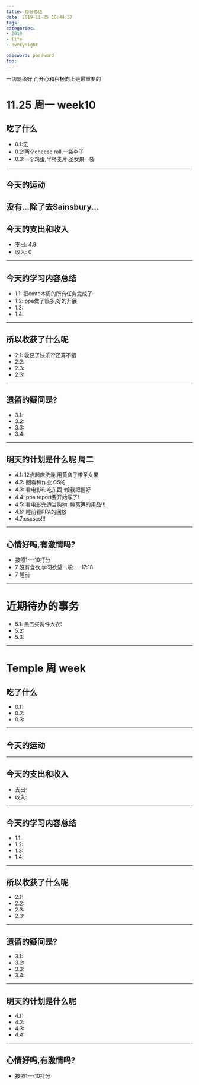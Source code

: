 ```yaml
---
title: 每日总结
date: 2019-11-25 16:44:57
tags:
categories: 
- 2019
- life
- everynight

password: password
top:
---
```



一切随缘好了,开心和积极向上是最重要的
<!--more-->
# 11.25 周一 week10
## 吃了什么

- 0.1:无
- 0.2:两个cheese roll,一袋李子
- 0.3:一个鸡蛋,半杯麦片,圣女果一袋
-------------------
## 今天的运动
没有...除了去Sainsbury...
-----------
## 今天的支出和收入
- 支出: 4.9
- 收入: 0
- -------------
## 今天的学习内容总结
- 1.1: 把cmte本周的所有任务完成了
- 1.2: ppa做了很多,好的开展
- 1.3:
- 1.4:
--------------
## 所以收获了什么呢
- 2.1: 收获了快乐??还算不错
- 2.2:
- 2.3:
- 2.3:
------------------
## 遗留的疑问是?
- 3.1:
- 3.2:
- 3.3:
- 3.4:
----------------
## 明天的计划是什么呢 周二
- 4.1: 12点起床洗澡,用黄盒子带圣女果
- 4.2: 回看和作业 CS的
- 4.3: 看电影和吃东西 :给我把握好
- 4.4: ppa report要开始写了!
- 4.5: 看电影完适当购物: 腌莴笋的用品!!!
- 4.6: 睡前看PPA的回放
- 4.7:cscscs!!!
---------------
## 心情好吗,有激情吗?
- 按照1\-\-\-10打分
- 7 没有食欲,学习欲望一般 \-\-\-17:18
- 7 睡前


------------------------------------
# 近期待办的事务
- 5.1: 黑五买两件大衣!
- 5.2:
- 5.3:
------------------------------------

# Temple 周  week
## 吃了什么
- 0.1:
- 0.2:
- 0.3:
-------------------
## 今天的运动

-----------
## 今天的支出和收入
- 支出:
- 收入:
- -------------
## 今天的学习内容总结
- 1.1:
- 1.2:
- 1.3:
- 1.4:
---------

## 所以收获了什么呢
- 2.1:
- 2.2:
- 2.3:
- 2.3:
-------------
## 遗留的疑问是?
- 3.1:
- 3.2:
- 3.3:
- 3.4:
-----------
## 明天的计划是什么呢
- 4.1:
- 4.2:
- 4.3:
- 4.4:
-------------
## 心情好吗,有激情吗?
- 按照1\-\-\-10打分